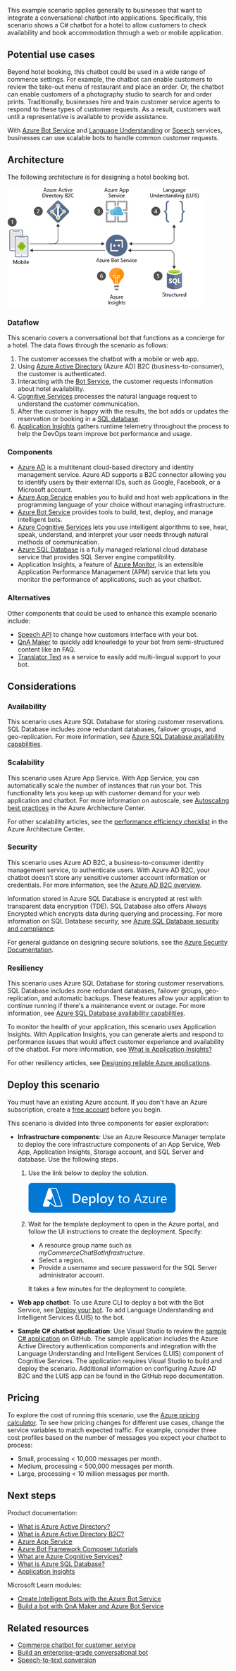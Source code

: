 <!-- cSpell:ignore iainfoulds botservice -->

This example scenario applies generally to businesses that want to integrate a conversational chatbot into applications. Specifically, this scenario shows a C# chatbot for a hotel to allow customers to check availability and book accommodation through a web or mobile application.

## Potential use cases

Beyond hotel booking, this chatbot could be used in a wide range of commerce settings. For example, the chatbot can enable customers to review the take-out menu of restaurant and place an order. Or, the chatbot can enable customers of a photography studio to search for and order prints. Traditionally, businesses hire and train customer service agents to respond to these types of customer requests. As a result, customers wait until a representative is available to provide assistance.

With [Azure Bot Service][botservice-docs] and [Language Understanding][language-understanding] or [Speech][speech-api] services, businesses can use scalable bots to handle common customer requests.

## Architecture

The following architecture is for designing a hotel booking bot.

![Architecture overview: conversational chatbot and the Azure components involved in a conversational chatbot][architecture]

### Dataflow

This scenario covers a conversational bot that functions as a concierge for a hotel. The data flows through the scenario as follows:

1. The customer accesses the chatbot with a mobile or web app.
2. Using [Azure Active Directory][aadb2c-docs] (Azure AD) B2C (business-to-consumer), the customer is authenticated.
3. Interacting with the [Bot Service][botservice-docs], the customer requests information about hotel availability.
4. [Cognitive Services][cognitive-docs] processes the natural language request to understand the customer communication.
5. After the customer is happy with the results, the bot adds or updates the reservation or booking in a [SQL database][sqldatabase-docs].
6. [Application Insights][appinsights-docs] gathers runtime telemetry throughout the process to help the DevOps team improve bot performance and usage.

### Components

- [Azure AD](https://azure.microsoft.com/services/active-directory) is a multitenant cloud-based directory and identity management service. Azure AD supports a B2C connector allowing you to identify users by their external IDs, such as Google, Facebook, or a Microsoft account.
- [Azure App Service](https://azure.microsoft.com/services/app-service) enables you to build and host web applications in the programming language of your choice without managing infrastructure.
- [Azure Bot Service](https://azure.microsoft.com/services/bot-service) provides tools to build, test, deploy, and manage intelligent bots.
- [Azure Cognitive Services](https://azure.microsoft.com/services/cognitive-services) lets you use intelligent algorithms to see, hear, speak, understand, and interpret your user needs through natural methods of communication.
- [Azure SQL Database](https://azure.microsoft.com/services/sql-database) is a fully managed relational cloud database service that provides SQL Server engine compatibility.
- Application Insights, a feature of [Azure Monitor](https://azure.microsoft.com/services/monitor), is an extensible Application Performance Management (APM) service that lets you monitor the performance of applications, such as your chatbot.

### Alternatives

Other components that could be used to enhance this example scenario include:

- [Speech API](https://azure.microsoft.com/services/cognitive-services/speech-services) to change how customers interface with your bot.
- [QnA Maker](https://azure.microsoft.com/pricing/details/cognitive-services/qna-maker) to quickly add knowledge to your bot from semi-structured content like an FAQ.
- [Translator Text](https://azure.microsoft.com/services/cognitive-services/translator) as a service to easily add multi-lingual support to your bot.

## Considerations

### Availability

This scenario uses Azure SQL Database for storing customer reservations. SQL Database includes zone redundant databases, failover groups, and geo-replication. For more information, see [Azure SQL Database availability capabilities][sqlavailability-docs].

### Scalability

This scenario uses Azure App Service. With App Service, you can automatically scale the number of instances that run your bot. This functionality lets you keep up with customer demand for your web application and chatbot. For more information on autoscale, see [Autoscaling best practices][autoscaling] in the Azure Architecture Center.

For other scalability articles, see the [performance efficiency checklist][scalability] in the Azure Architecture Center.

### Security

This scenario uses Azure AD B2C, a business-to-consumer identity management service, to authenticate users. With Azure AD B2C, your chatbot doesn't store any sensitive customer account information or credentials. For more information, see the [Azure AD B2C overview][aadb2c-docs].

Information stored in Azure SQL Database is encrypted at rest with transparent data encryption (TDE). SQL Database also offers Always Encrypted which encrypts data during querying and processing. For more information on SQL Database security, see [Azure SQL Database security and compliance][sqlsecurity-docs].

For general guidance on designing secure solutions, see the [Azure Security Documentation][security].

### Resiliency

This scenario uses Azure SQL Database for storing customer reservations. SQL Database includes zone redundant databases, failover groups, geo-replication, and automatic backups. These features allow your application to continue running if there's a maintenance event or outage. For more information, see [Azure SQL Database availability capabilities][sqlavailability-docs].

To monitor the health of your application, this scenario uses Application Insights. With Application Insights, you can generate alerts and respond to performance issues that would affect customer experience and availability of the chatbot. For more information, see [What is Application Insights?][appinsights-docs]

For other resiliency articles, see [Designing reliable Azure applications](/azure/architecture/framework/resiliency/app-design).

## Deploy this scenario

You must have an existing Azure account. If you don't have an Azure subscription, create a [free account](https://azure.microsoft.com/free/?WT.mc_id=A261C142F) before you begin.

This scenario is divided into three components for easier exploration:

- **Infrastructure components**: Use an Azure Resource Manager template to deploy the core infrastructure components of an App Service, Web App, Application Insights, Storage account, and SQL Server and database. Use the following steps.

    1. Use the link below to deploy the solution.

        [![Deploy this solution to Azure](../../_images/deploy-to-azure.svg)](https://portal.azure.com/#create/Microsoft.Template/uri/https%3A%2F%2Fraw.githubusercontent.com%2Fmspnp%2Fsolution-architectures%2Fmaster%2Fapps%2Fcommerce-chatbot.json)

    2. Wait for the template deployment to open in the Azure portal, and follow the UI instructions to create the deployment. Specify:
       - A resource group name such as *myCommerceChatBotInfrastructure*.
       - Select a region.
       - Provide a username and secure password for the SQL Server administrator account.

        It takes a few minutes for the deployment to complete.

- **Web app chatbot**: To use Azure CLI to deploy a bot with the Bot Service, see [Deploy your bot](/azure/bot-service/bot-builder-deploy-az-cli). To add Language Understanding and Intelligent Services (LUIS) to the bot.

- **Sample C# chatbot application**: Use Visual Studio to review the [sample C# application](https://github.com/Microsoft/AzureBotServices-scenarios/tree/master/CSharp/Commerce/src) on GitHub. The sample application includes the Azure Active Directory authentication components and integration with the Language Understanding and Intelligent Services (LUIS) component of Cognitive Services. The application requires Visual Studio to build and deploy the scenario. Additional information on configuring Azure AD B2C and the LUIS app can be found in the GitHub repo documentation.

## Pricing

To explore the cost of running this scenario, use the [Azure pricing calculator](https://azure.microsoft.com/pricing/calculator). To see how pricing changes for different use cases, change the service variables to match expected traffic. For example, consider three cost profiles based on the number of messages you expect your chatbot to process:

- Small, processing < 10,000 messages per month.
- Medium, processing < 500,000 messages per month.
- Large, processing < 10 million messages per month.

## Next steps

Product documentation:

- [What is Azure Active Directory?](/azure/active-directory/fundamentals/active-directory-whatis)
- [What is Azure Active Directory B2C?][aadb2c-docs]
- [Azure App Service](/azure/app-service)
- [Azure Bot Framework Composer tutorials][botservice-docs]
- [What are Azure Cognitive Services?](/azure/cognitive-services/what-are-cognitive-services)
- [What is Azure SQL Database?](/azure/azure-sql/database/sql-database-paas-overview)
- [Application Insights][appinsights-docs]

Microsoft Learn modules:

- [Create Intelligent Bots with the Azure Bot Service][learn1]
- [Build a bot with QnA Maker and Azure Bot Service][learn2]

## Related resources

- [Commerce chatbot for customer service](../../solution-ideas/articles/commerce-chatbot.yml)
- [Build an enterprise-grade conversational bot](../../reference-architectures/ai/conversational-bot.yml)
- [Speech-to-text conversion](../../reference-architectures/ai/speech-to-text-transcription-pipeline.yml)

<!-- links -->

[aadb2c-docs]: /azure/active-directory-b2c/active-directory-b2c-overview
[aad-docs]: /azure/active-directory
[appinsights-docs]: /azure/application-insights/app-insights-overview
[appservice-docs]: /azure/app-service
[architecture]: ./media/architecture-commerce-chatbot.png
[autoscaling]: ../../best-practices/auto-scaling.md
[botservice-docs]: /composer/tutorial/tutorial-introduction
[cognitive-docs]: /azure/cognitive-services
[language-understanding]: /azure/cognitive-services/luis/what-is-luis
[learn1]: /learn/paths/create-bots-with-the-azure-bot-service/
[learn2]: /learn/modules/build-faq-chatbot-qna-maker-azure-bot-service/
[security]: /azure/security
[scalability]: /azure/architecture/framework/scalability/performance-efficiency
[sqlavailability-docs]: /azure/sql-database/sql-database-technical-overview#availability-capabilities
[sqldatabase-docs]: /azure/sql-database
[sqlsecurity-docs]: /azure/sql-database/sql-database-technical-overview#advanced-security-and-compliance
[qna-maker]: /azure/cognitive-services/QnAMaker/Overview/overview
[speech-api]: /azure/cognitive-services/speech-service/overview
[translator]: /azure/cognitive-services/translator/translator-info-overview
